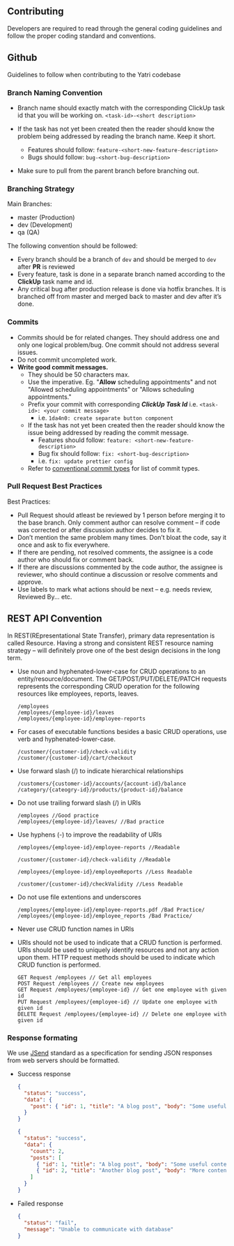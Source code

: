 ## Contributing

Developers are required to read through the general coding guidelines and follow the proper coding standard and conventions.

## Github

Guidelines to follow when contributing to the Yatri codebase

### Branch Naming Convention

- Branch name should exactly match with the corresponding ClickUp task id that you will be working on. `<task-id>-<short description>`

- If the task has not yet been created then the reader should know the problem being addressed by reading the branch name. Keep it short.
  - Features should follow: `feature-<short-new-feature-description>`
  - Bugs should follow: `bug-<short-bug-description>`
- Make sure to pull from the parent branch before branching out.

### Branching Strategy

Main Branches:

- master (Production)
- dev (Development)
- qa (QA)

The following convention should be followed:

- Every branch should be a branch of `dev` and should be merged to `dev` after **PR** is reviewed
- Every feature, task is done in a separate branch named according to the **ClickUp** task name and id.
- Any critical bug after production release is done via hotfix branches. It is branched off from master and merged back to master and dev after it’s done.

### Commits

- Commits should be for related changes. They should address one and only one logical problem/bug. One commit should not address several issues.
- Do not commit uncompleted work.
- **Write good commit messages.**
  - They should be 50 characters max.
  - Use the imperative. Eg. "**Allow** scheduling appointments" and not "Allowed scheduling appointments" or "Allows scheduling appointments."
  - Prefix your commit with corresponding **_ClickUp Task Id_** i.e. `<task-id>: <your commit message>`
    - i.e. `1da4n0: create separate button component`
  - If the task has not yet been created then the reader should know the issue being addressed by reading the commit message.
    - Features should follow: `feature: <short-new-feature-description>`
    - Bug fix should follow: `fix: <short-bug-description>`
    - i.e. `fix: update prettier config`
  - Refer to <a href="https://github.com/yatri-motorcycles/conventional-commit-types">conventional commit types</a> for list of commit types.

### Pull Request Best Practices

Best Practices:

- Pull Request should atleast be reviewed by 1 person before merging it to the base branch.
  Only comment author can resolve comment – if code was corrected or after discussion author decides to fix it.
- Don’t mention the same problem many times. Don’t bloat the code, say it once and ask to fix everywhere.
- If there are pending, not resolved comments, the assignee is a code author who should fix or comment back.
- If there are discussions commented by the code author, the assignee is reviewer, who should continue a discussion or resolve comments and approve.
- Use labels to mark what actions should be next – e.g. needs review, Reviewed By... etc.

## REST API Convention

In REST(REpresentational State Transfer), primary data representation is called Resource. Having a strong and consistent REST resource naming strategy – will definitely prove one of the best design decisions in the long term.

- Use noun and hyphenated-lower-case for CRUD operations to an entity/resource/document. The GET/POST/PUT/DELETE/PATCH requests represents the corresponding CRUD operation for the following resources like employees, reports, leaves.

  ```
  /employees
  /employees/{employee-id}/leaves
  /employees/{employee-id}/employee-reports
  ```

- For cases of executable functions besides a basic CRUD operations, use verb and hyphenated-lower-case.

  ```
  /customer/{customer-id}/check-validity
  /customer/{customer-id}/cart/checkout
  ```

- Use forward slash (/) to indicate hierarchical relationships

  ```
  /customers/{customer-id}/accounts/{account-id}/balance /category/{cateogry-id}/products/{product-id}/balance
  ```

- Do not use trailing forward slash (/) in URIs

  ```
  /employees //Good practice
  /employees/{employee-id}/leaves/ //Bad practice
  ```

- Use hyphens (-) to improve the readability of URIs

  ```
  /employees/{employee-id}/employee-reports //Readable

  /customer/{customer-id}/check-validity //Readable

  /employees/{employee-id}/employeeReports //Less Readable

  /customer/{customer-id}/checkValidity //Less Readable
  ```

- Do not use file extentions and underscores

  ```
  /employees/{employee-id}/employee-reports.pdf /Bad Practice/
  /employees/{employee-id}/employee_reports /Bad Practice/
  ```

- Never use CRUD function names in URIs

- URIs should not be used to indicate that a CRUD function is performed. URIs should be used to uniquely identify resources and not any action upon them. HTTP request methods should be used to indicate which CRUD function is performed.

  ```
  GET Request /employees // Get all employees
  POST Request /employees // Create new employees
  GET Request /employees/{employee-id} // Get one employee with given id
  PUT Request /employees/{employee-id} // Update one employee with given id
  DELETE Request /employees/{employee-id} // Delete one employee with given id
  ```

### Response formating

We use <a href="https://github.com/omniti-labs/jsend">JSend</a> standard as a specification for sending JSON responses from web servers should be formatted.

- Success response

  ```json
  {
    "status": "success",
    "data": {
      "post": { "id": 1, "title": "A blog post", "body": "Some useful content" }
    }
  }
  ```

  ```json
  {
    "status": "success",
    "data": {
      "count": 2,
      "posts": [
        { "id": 1, "title": "A blog post", "body": "Some useful content" },
        { "id": 2, "title": "Another blog post", "body": "More content" }
      ]
    }
  }
  ```

- Failed response

  ```json
  {
    "status": "fail",
    "message": "Unable to communicate with database"
  }
  ```
